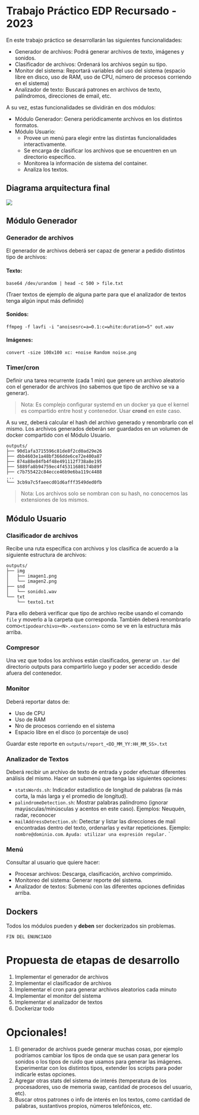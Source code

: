 # Trabajo Práctico EDP Recursado - 2023

En este trabajo práctico se desarrollarán las siguientes funcionalidades:
* Generador de archivos: Podrá generar archivos de texto, imágenes y sonidos.
* Clasificador de archivos: Ordenará los archivos según su tipo.
* Monitor del sistema: Reportará variables del uso del sistema (espacio libre en disco, uso de RAM, uso de CPU, número de procesos corriendo en el sistema)
* Analizador de texto: Buscará patrones en archivos de texto, palíndromos, direcciones de email, etc.

A su vez, estas funcionalidades se dividirán en dos módulos:
* Módulo Generador: Genera periódicamente archivos en los distintos formatos.
* Módulo Usuario:
    * Provee un menú para elegir entre las distintas funcionalidades interactivamente.
    * Se encarga de clasificar los archivos que se encuentren en un directorio específico. 
    * Monitorea la información de sistema del container.
    * Analiza los textos.

## Diagrama arquitectura final

![](https://s3.hedgedoc.org/demo/uploads/0901689b-c596-48af-8252-a03b162835c3.png)

## Módulo Generador

### Generador de archivos

El generador de archivos deberá ser capaz de generar a pedido distintos tipo de archivos:

#### Texto:
```
base64 /dev/urandom | head -c 500 > file.txt
```
(Traer textos de ejemplo de alguna parte para que el analizador de textos tenga algún input más definido)

#### Sonidos:
```
ffmpeg -f lavfi -i "anoisesrc=a=0.1:c=white:duration=5" out.wav
```

#### Imágenes:
```
convert -size 100x100 xc: +noise Random noise.png
```

### Timer/cron

Definir una tarea recurrente (cada 1 min) que genere un archivo aleatorio con el generador de archivos (no sabemos que tipo de archivo se va a generar).

> Nota: Es complejo configurar systemd en un docker ya que el kernel es compartido entre host y contenedor. Usar **crond** en este caso.

A su vez, deberá calcular el hash del archivo generado y renombrarlo con el mismo. Los archivos generados deberán ser guardados en un volumen de docker compartido con el Módulo Usuario.

```
outputs/
├── 90d1afa3715596c81de8f2cd0ad29e26
├── dbb4603e1a48bf366dde6ce72e400a87
├── 874a88e84fb4f48e491112f738a8e195
├── 5889fa8b94759ec4f45311680174b89f
├── c7b755422c84ecce46b9e6ba119c4488
...
└── 3cb9a7c5faeecd01d6afff3549ded0fb
```

>Nota: Los archivos solo se nombran con su hash, no conocemos las extensiones de los mismos.

## Módulo Usuario

### Clasificador de archivos

Recibe una ruta específica con archivos y los clasifica de acuerdo a la siguiente estructura de archivos:
```
outputs/
├── img
│   ├── imagen1.png
│   └── imagen2.png
├── snd
│   └── sonido1.wav
└── txt
    └── texto1.txt
```
Para ello deberá verificar que tipo de archivo recibe usando el comando `file` y moverlo a la carpeta que corresponda. También deberá renombrarlo como`<tipodearchivo><N>.<extension>` como se ve en la estructura más arriba.

### Compresor

Una vez que todos los archivos están clasificados, generar un `.tar` del directorio outputs para compartirlo luego y poder ser accedido desde afuera del contenedor.

### Monitor

Deberá reportar datos de:
* Uso de CPU
* Uso de RAM
* Nro de procesos corriendo en el sistema
* Espacio libre en el disco (o porcentaje de uso)

Guardar este reporte en `outputs/report_<DD_MM_YY:HH_MM_SS>.txt`

### Analizador de Textos

Deberá recibir un archivo de texto de entrada y poder efectuar diferentes análisis del mismo. Hacer un submenú que tenga las siguientes opciones:
* `statsWords.sh`: Indicador estadístico de longitud de palabras (la más corta, la más larga y el promedio de longitud).
* `palindromeDetection.sh`: Mostrar palabras palíndromo (ignorar mayúsculas/minúsculas y acentos en este caso). Ejemplos: Neuquén, radar, reconocer
* `mailAddressDetection.sh`: Detectar y listar las direcciones de mail encontradas dentro del texto, ordenarlas y evitar repeticiones. Ejemplo: `nombre@dominio.com`. `Ayuda: utilizar una expresión regular.`
`
### Menú

Consultar al usuario que quiere hacer:
* Procesar archivos: Descarga, clasificación, archivo comprimido.
* Monitoreo del sistema: Generar reporte del sistema.
* Analizador de textos: Submenú con las diferentes opciones definidas arriba.

## Dockers

Todos los módulos pueden y **deben** ser dockerizados sin problemas.

```
FIN DEL ENUNCIADO
```

# Propuesta de etapas de desarrollo

1. Implementar el generador de archivos
2. Implementar el clasificador de archivos
3. Implementar el cron para generar archivos aleatorios cada minuto
4. Implementar el monitor del sistema
5. Implementar el analizador de textos
6. Dockerizar todo

# Opcionales!

1. El generador de archivos puede generar muchas cosas, por ejemplo podríamos cambiar los tipos de onda que se usan para generar los sonidos o los tipos de ruido que usamos para generar las imágenes. Experimentar con los distintos tipos, extender los scripts para poder indicarle estas opciones.
2. Agregar otras stats del sistema de interés (temperatura de los procesadores, uso de memoria swap, cantidad de procesos del usuario, etc).
3. Buscar otros patrones o info de interés en los textos, como cantidad de palabras, sustantivos propios, números telefónicos, etc.